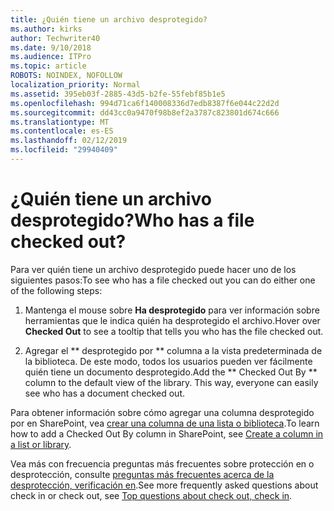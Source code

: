 ```yaml
---
title: ¿Quién tiene un archivo desprotegido?
ms.author: kirks
author: Techwriter40
ms.date: 9/10/2018
ms.audience: ITPro
ms.topic: article
ROBOTS: NOINDEX, NOFOLLOW
localization_priority: Normal
ms.assetid: 395eb03f-2885-43d5-b2fe-55febf85b1e5
ms.openlocfilehash: 994d71ca6f140008336d7edb8387f6e044c22d2d
ms.sourcegitcommit: dd43cc0a9470f98b8ef2a3787c823801d674c666
ms.translationtype: MT
ms.contentlocale: es-ES
ms.lasthandoff: 02/12/2019
ms.locfileid: "29940409"
---
```

# <a name="who-has-a-file-checked-out"></a><span data-ttu-id="35585-102">¿Quién tiene un archivo desprotegido?</span><span class="sxs-lookup"><span data-stu-id="35585-102">Who has a file checked out?</span></span>

<span data-ttu-id="35585-103">Para ver quién tiene un archivo desprotegido puede hacer uno de los siguientes pasos:</span><span class="sxs-lookup"><span data-stu-id="35585-103">To see who has a file checked out you can do either one of the following steps:</span></span>
  
1. <span data-ttu-id="35585-104">Mantenga el mouse sobre **Ha desprotegido** para ver información sobre herramientas que le indica quién ha desprotegido el archivo.</span><span class="sxs-lookup"><span data-stu-id="35585-104">Hover over **Checked Out** to see a tooltip that tells you who has the file checked out.</span></span> 
    
2. <span data-ttu-id="35585-p101">Agregar el \*\* desprotegido por \*\* columna a la vista predeterminada de la biblioteca. De este modo, todos los usuarios pueden ver fácilmente quién tiene un documento desprotegido.</span><span class="sxs-lookup"><span data-stu-id="35585-p101">Add the \*\* Checked Out By \*\* column to the default view of the library. This way, everyone can easily see who has a document checked out.</span></span> 
    
<span data-ttu-id="35585-107">Para obtener información sobre cómo agregar una columna desprotegido por en SharePoint, vea [crear una columna de una lista o biblioteca](https://go.microsoft.com/fwlink/?linkid=2019591).</span><span class="sxs-lookup"><span data-stu-id="35585-107">To learn how to add a Checked Out By column in SharePoint, see [Create a column in a list or library](https://go.microsoft.com/fwlink/?linkid=2019591).</span></span> 
  
<span data-ttu-id="35585-108">Vea más con frecuencia preguntas más frecuentes sobre protección en o desprotección, consulte [preguntas más frecuentes acerca de la desprotección, verificación en](https://go.microsoft.com/fwlink/?linkid=2018786).</span><span class="sxs-lookup"><span data-stu-id="35585-108">See more frequently asked questions about check in or check out, see [Top questions about check out, check in](https://go.microsoft.com/fwlink/?linkid=2018786).</span></span>
  

